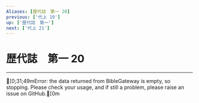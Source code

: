 ```yaml
---
Aliases: [歴代誌　第一 20]
previous: ['代上 19']
up: ['歴代誌　第一']
next: ['代上 21']
---
```

# 歴代誌　第一 20

***
[0;31;49mError: the data returned from BibleGateway is empty, so stopping. Please check your usage, and if still a problem, please raise an issue on GitHub.[0m
